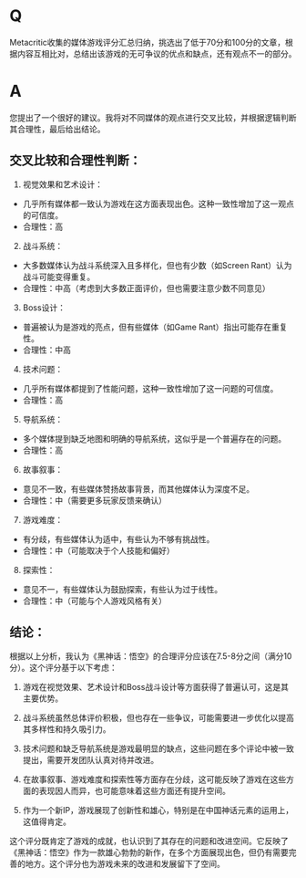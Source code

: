 # Q
Metacritic收集的媒体游戏评分汇总归纳，挑选出了低于70分和100分的文章，根据内容互相比对，总结出该游戏的无可争议的优点和缺点，还有观点不一的部分。

# A
您提出了一个很好的建议。我将对不同媒体的观点进行交叉比较，并根据逻辑判断其合理性，最后给出结论。

## 交叉比较和合理性判断：
1. 视觉效果和艺术设计：
- 几乎所有媒体都一致认为游戏在这方面表现出色。这种一致性增加了这一观点的可信度。
- 合理性：高

2. 战斗系统：
- 大多数媒体认为战斗系统深入且多样化，但也有少数（如Screen Rant）认为战斗可能变得重复。
- 合理性：中高（考虑到大多数正面评价，但也需要注意少数不同意见）

3. Boss设计：
- 普遍被认为是游戏的亮点，但有些媒体（如Game Rant）指出可能存在重复性。
- 合理性：中高

4. 技术问题：
- 几乎所有媒体都提到了性能问题，这种一致性增加了这一问题的可信度。
- 合理性：高

5. 导航系统：
- 多个媒体提到缺乏地图和明确的导航系统，这似乎是一个普遍存在的问题。
- 合理性：高

6. 故事叙事：
- 意见不一致，有些媒体赞扬故事背景，而其他媒体认为深度不足。
- 合理性：中（需要更多玩家反馈来确认）

7. 游戏难度：
- 有分歧，有些媒体认为适中，有些认为不够有挑战性。
- 合理性：中（可能取决于个人技能和偏好）

8. 探索性：
- 意见不一，有些媒体认为鼓励探索，有些认为过于线性。
- 合理性：中（可能与个人游戏风格有关）

## 结论：
根据以上分析，我认为《黑神话：悟空》的合理评分应该在7.5-8分之间（满分10分）。这个评分基于以下考虑：

1. 游戏在视觉效果、艺术设计和Boss战斗设计等方面获得了普遍认可，这是其主要优势。

2. 战斗系统虽然总体评价积极，但也存在一些争议，可能需要进一步优化以提高其多样性和持久吸引力。

3. 技术问题和缺乏导航系统是游戏最明显的缺点，这些问题在多个评论中被一致提出，需要开发团队认真对待并改进。

4. 在故事叙事、游戏难度和探索性等方面存在分歧，这可能反映了游戏在这些方面的表现因人而异，也可能意味着这些方面还有提升空间。

5. 作为一个新IP，游戏展现了创新性和雄心，特别是在中国神话元素的运用上，这值得肯定。

这个评分既肯定了游戏的成就，也认识到了其存在的问题和改进空间。它反映了《黑神话：悟空》作为一款雄心勃勃的新作，在多个方面展现出色，但仍有需要完善的地方。这个评分也为游戏未来的改进和发展留下了空间。